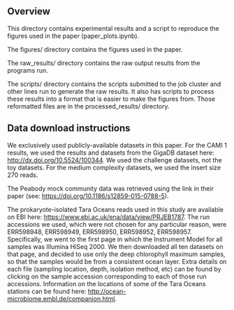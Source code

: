 ## Overview

This directory contains experimental results and a script to reproduce the figures used in the paper (paper_plots.ipynb).

The figures/ directory contains the figures used in the paper.

The raw_results/ directory contains the raw output results from the programs run.

The scripts/ directory contains the scripts submitted to the job cluster and other lines run to generate the raw results. It also has scripts to process these results into a format that is easier to make the figures from. Those reformatted files are in the processed_results/ directory. 


## Data download instructions

We exclusively used publicly-available datasets in this paper. For the CAMI 1 results, we used the results and datasets from the GigaDB dataset here: http://dx.doi.org/10.5524/100344. We used the challenge datasets, not the toy datasets. For the medium complexity datasets, we used the insert size 270 reads. 

The Peabody mock community data was retrieved using the link in their paper (see: https://doi.org/10.1186/s12859-015-0788-5). 

The prokaryote-isolated Tara Oceans reads used in this study are available on EBI here: https://www.ebi.ac.uk/ena/data/view/PRJEB1787. The run accessions we used, which were not chosen for any particular reason, were ERR598948, ERR598949, ERR598950, ERR598952, ERR598957. Specifically, we went to the first page in which the Instrument Model for all samples was Illumina HiSeq 2000. We then downloaded all ten datasets on that page, and decided to use only the deep chlorophyll maximum samples, so that the samples would be from a consistent ocean layer. Extra details on each file (sampling location, depth, isolation method, etc) can be found by clicking on the sample accession corresponding to each of those run accessions. Information on the locations of some of the Tara Oceans stations can be found here: http://ocean-microbiome.embl.de/companion.html.
